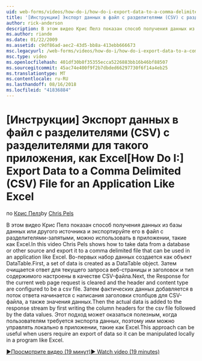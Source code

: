```yaml
---
uid: web-forms/videos/how-do-i/how-do-i-export-data-to-a-comma-delimited-csv-file-for-an-application-like-excel
title: '[Инструкции] Экспорт данных в файл с разделителями (CSV) с разделителями для такого приложения, как Excel | Документация Майкрософт'
author: rick-anderson
description: В этом видео Крис Пелз показан способ получения данных из базы данных или другого источника и экспортируйте его в файл с разделителями-запятыми, можно использовать в приложении li...
ms.author: riande
ms.date: 01/22/2009
ms.assetid: c9df86ad-aec2-43d5-bb8a-413ebb666673
msc.legacyurl: /web-forms/videos/how-do-i/how-do-i-export-data-to-a-comma-delimited-csv-file-for-an-application-like-excel
msc.type: video
ms.openlocfilehash: 401df30b8f35355ecca5226883bb16b46bf88507
ms.sourcegitcommit: 45ac74e400f9f2b7dbded66297730f6f14a4eb25
ms.translationtype: MT
ms.contentlocale: ru-RU
ms.lasthandoff: 08/16/2018
ms.locfileid: "41836884"
---
```

<a name="how-do-i-export-data-to-a-comma-delimited-csv-file-for-an-application-like-excel"></a><span data-ttu-id="a3111-103">[Инструкции] Экспорт данных в файл с разделителями (CSV) с разделителями для такого приложения, как Excel</span><span class="sxs-lookup"><span data-stu-id="a3111-103">[How Do I:] Export Data to a Comma Delimited (CSV) File for an Application Like Excel</span></span>
====================
<span data-ttu-id="a3111-104">по [Крис Пелз](https://twitter.com/chrispels)</span><span class="sxs-lookup"><span data-stu-id="a3111-104">by [Chris Pels](https://twitter.com/chrispels)</span></span>

<span data-ttu-id="a3111-105">В этом видео Крис Пелз показан способ получения данных из базы данных или другого источника и экспортируйте его в файл с разделителями-запятыми, можно использовать в приложении, такие как Excel.</span><span class="sxs-lookup"><span data-stu-id="a3111-105">In this video Chris Pels shows how to take data from a database or other source and export it to a comma delimited file that can be used in an application like Excel.</span></span> <span data-ttu-id="a3111-106">Во-первых набор данных создается как объект DataTable.</span><span class="sxs-lookup"><span data-stu-id="a3111-106">First, a set of data is created as a DataTable object.</span></span> <span data-ttu-id="a3111-107">Затем очищается ответ для текущего запроса веб-страницы и заголовок и тип содержимого настроены в качестве CSV-файла.</span><span class="sxs-lookup"><span data-stu-id="a3111-107">Next, the Response for the current web page request is cleared and the header and content type are configured to be a csv file.</span></span> <span data-ttu-id="a3111-108">Затем фактических данных добавляется в поток ответа начинается с написания заголовки столбцов для CSV-файла, а также значения данных.</span><span class="sxs-lookup"><span data-stu-id="a3111-108">Then the actual data is added to the response stream by first writing the column headers for the csv file followed by the data values.</span></span> <span data-ttu-id="a3111-109">Этот подход может оказаться полезным, когда пользователям требуется экспорта данных, поэтому ими можно управлять локально в приложении, такие как Excel.</span><span class="sxs-lookup"><span data-stu-id="a3111-109">This approach can be useful when users require an export of data so it can be manipulated locally in a program like Excel.</span></span>

[<span data-ttu-id="a3111-110">&#9654;Просмотрите видео (19 минут)</span><span class="sxs-lookup"><span data-stu-id="a3111-110">&#9654; Watch video (19 minutes)</span></span>](https://channel9.msdn.com/Blogs/ASP-NET-Site-Videos/how-do-i-export-data-to-a-comma-delimited-csv-file-for-an-application-like-excel)

